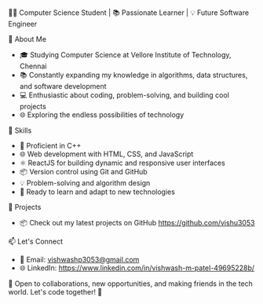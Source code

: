 👨‍💻 Computer Science Student | 📚 Passionate Learner | 💡 Future Software Engineer

🌟 About Me
- 🎓 Studying Computer Science at Vellore Institute of Technology, Chennai
- 📚 Constantly expanding my knowledge in algorithms, data structures, and software development
- 💻 Enthusiastic about coding, problem-solving, and building cool projects
- 🌐 Exploring the endless possibilities of technology

🚀 Skills
- 🔧 Proficient in C++
- 🌐 Web development with HTML, CSS, and JavaScript
- ⚛️ ReactJS for building dynamic and responsive user interfaces
- 📦 Version control using Git and GitHub
- 💡 Problem-solving and algorithm design
- 🚀 Ready to learn and adapt to new technologies

🔨 Projects
- 📦 Check out my latest projects on GitHub https://github.com/vishu3053


📫 Let's Connect
- 📧 Email: vishwashp3053@gmail.com
- 🌐 LinkedIn: https://www.linkedin.com/in/vishwash-m-patel-49695228b/

💬 Open to collaborations, new opportunities, and making friends in the tech world. Let's code together! 🤝


